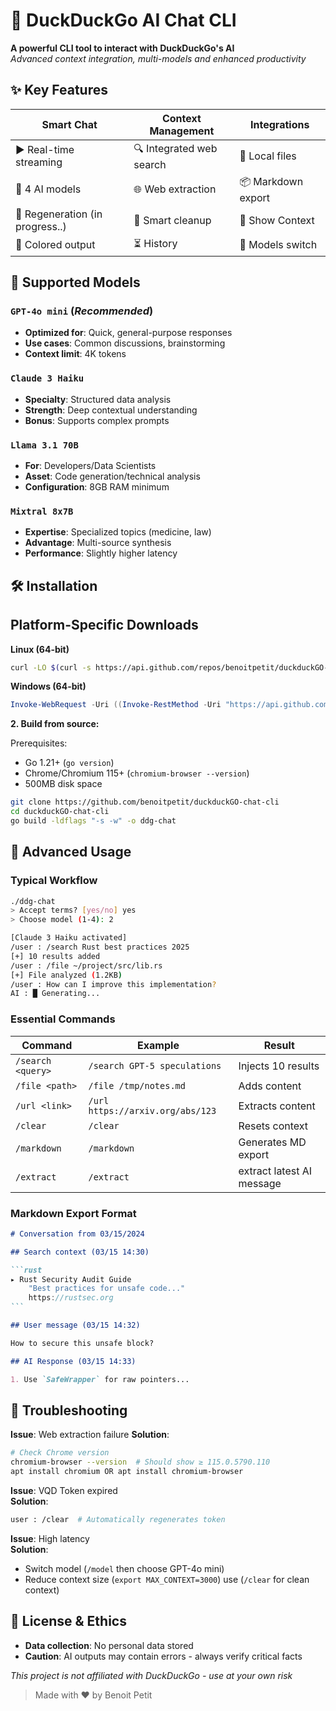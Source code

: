# 🦆 DuckDuckGo AI Chat CLI

**A powerful CLI tool to interact with DuckDuckGo's AI**  
_Advanced context integration, multi-models and enhanced productivity_

## ✨ Key Features

| **Smart Chat**        | **Context Management**  | **Integrations**   |
| -------------------- | --------------------- | ----------------- |
| ▶️ Real-time streaming | 🔍 Integrated web search | 📂 Local files     |
| 🤖 4 AI models        | 🌐 Web extraction       | 📦 Markdown export |
| 🔄 Regeneration (in progress..)     | 🧹 Smart cleanup        | 🙊 Show Context    |
| 🎨 Colored output     | ⏳ History              | 🤖 Models switch |

## 🧠 Supported Models

### `GPT-4o mini` (_Recommended_)

- **Optimized for**: Quick, general-purpose responses
- **Use cases**: Common discussions, brainstorming
- **Context limit**: 4K tokens

### `Claude 3 Haiku`

- **Specialty**: Structured data analysis
- **Strength**: Deep contextual understanding
- **Bonus**: Supports complex prompts

### `Llama 3.1 70B`

- **For**: Developers/Data Scientists
- **Asset**: Code generation/technical analysis
- **Configuration**: 8GB RAM minimum

### `Mixtral 8x7B`

- **Expertise**: Specialized topics (medicine, law)
- **Advantage**: Multi-source synthesis
- **Performance**: Slightly higher latency

## 🛠️ Installation

## Platform-Specific Downloads

**Linux (64-bit)**
```bash
curl -LO $(curl -s https://api.github.com/repos/benoitpetit/duckduckGO-chat-cli/releases/latest | grep -oP 'https.*linux_amd64' | head -1)
```

**Windows (64-bit)**
```powershell
Invoke-WebRequest -Uri ((Invoke-RestMethod -Uri "https://api.github.com/repos/benoitpetit/duckduckGO-chat-cli/releases/latest").assets | Where-Object name -like "*windows_amd64.exe").browser_download_url -OutFile duckduckgo-chat-cli_windows_amd64.exe
```

**2. Build from source:**

Prerequisites:
- Go 1.21+ (`go version`)
- Chrome/Chromium 115+ (`chromium-browser --version`)
- 500MB disk space


```bash
git clone https://github.com/benoitpetit/duckduckGO-chat-cli
cd duckduckGO-chat-cli
go build -ldflags "-s -w" -o ddg-chat
```

## 🚀 Advanced Usage

### Typical Workflow

```bash
./ddg-chat
> Accept terms? [yes/no] yes
> Choose model (1-4): 2

[Claude 3 Haiku activated]
/user : /search Rust best practices 2025
[+] 10 results added
/user : /file ~/project/src/lib.rs
[+] File analyzed (1.2KB)
/user : How can I improve this implementation?
AI : █ Generating...
```

### Essential Commands

| Command           | Example                          | Result                |
| ---------------- | -------------------------------- | --------------------- |
| `/search <query>`| `/search GPT-5 speculations`     | Injects 10 results   |
| `/file <path>`   | `/file /tmp/notes.md`           | Adds content |
| `/url <link>`    | `/url https://arxiv.org/abs/123`| Extracts content |
| `/clear`         | `/clear`                         | Resets context  |
| `/markdown`      | `/markdown`                      | Generates MD export  |
| `/extract`       | `/extract`                       | extract latest AI message |


### Markdown Export Format

````markdown
# Conversation from 03/15/2024

## Search context (03/15 14:30)

```rust
▸ Rust Security Audit Guide
    "Best practices for unsafe code..."
    https://rustsec.org
```

## User message (03/15 14:32)

How to secure this unsafe block?

## AI Response (03/15 14:33)

1. Use `SafeWrapper` for raw pointers...

````

## 🚨 Troubleshooting

**Issue**: Web extraction failure
**Solution**:
```bash
# Check Chrome version
chromium-browser --version  # Should show ≥ 115.0.5790.110
apt install chromium OR apt install chromium-browser
```

**Issue**: VQD Token expired  
**Solution**:

```bash
user : /clear  # Automatically regenerates token
```

**Issue**: High latency  
**Solution**:

- Switch model (`/model` then choose GPT-4o mini)
- Reduce context size (`export MAX_CONTEXT=3000`) use (`/clear` for clean context)

## 📜 License & Ethics

- **Data collection**: No personal data stored
- **Caution**: AI outputs may contain errors - always verify critical facts

_This project is not affiliated with DuckDuckGo - use at your own risk_

> Made with ♥ by Benoit Petit

